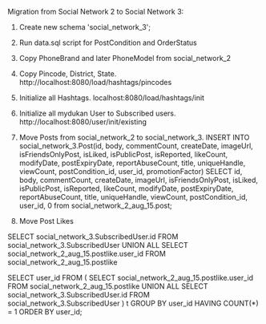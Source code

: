 Migration from Social Network 2 to Social Network 3:
1. Create new schema 'social_network_3';

2. Run data.sql script for PostCondition and OrderStatus

3. Copy PhoneBrand and later PhoneModel from social_network_2

4. Copy Pincode, District, State.
http://localhost:8080/load/hashtags/pincodes

5. Initialize all Hashtags.
localhost:8080/load/hashtags/init

6. Initialize all mydukan User to Subscribed users.
http://localhost:8080/user/init/existing

7. Move Posts from social_network_2 to social_network_3.
INSERT INTO social_network_3.Post(id, body, commentCount, createDate, imageUrl, isFriendsOnlyPost, isLiked, isPublicPost, isReported,  likeCount, modifyDate, postExpiryDate, reportAbuseCount, title, uniqueHandle, viewCount, postCondition_id, user_id, promotionFactor) SELECT id, body, commentCount, createDate, imageUrl, isFriendsOnlyPost, isLiked, isPublicPost, isReported,  likeCount, modifyDate, postExpiryDate, reportAbuseCount, title, uniqueHandle, viewCount, postCondition_id, user_id, 0 from social_network_2_aug_15.post;


8. Move Post Likes


SELECT social_network_3.SubscribedUser.id
FROM social_network_3.SubscribedUser
UNION ALL
SELECT social_network_2_aug_15.postlike.user_id
FROM social_network_2_aug_15.postlike

SELECT user_id
FROM
 (
   SELECT social_network_2_aug_15.postlike.user_id
   FROM social_network_2_aug_15.postlike
   UNION ALL
   SELECT social_network_3.SubscribedUser.id
   FROM social_network_3.SubscribedUser
)  t
GROUP BY user_id
HAVING COUNT(*) = 1
ORDER BY user_id;


